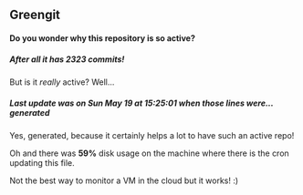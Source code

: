 ## Greengit

#### Do you wonder why this repository is so active?

##### After all it has 2323 commits!

But is it *really* active? Well...

##### Last update was on Sun May 19 at 15:25:01 when those lines were... generated

Yes, generated, because it certainly helps a lot to have such an active repo!

Oh and there was **59%** disk usage on the machine
where there is the cron updating this file.

Not the best way to monitor a VM in the cloud but it works! :)
